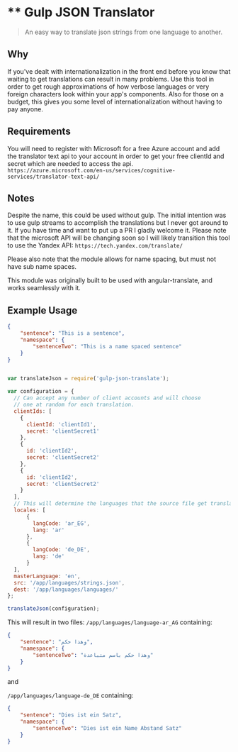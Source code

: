 ** Gulp JSON Translator
===================

> An easy way to translate json strings from one language to another.

## Why

If you've dealt with internationalization in the front end before you know that waiting to get translations can result
in many problems. Use this tool in order to get rough approximations of how verbose languages or very foreign characters
look within your app's components. Also for those on a budget, this gives you some level of  internationalization
without having to pay anyone.

## Requirements

You will need to register with Microsoft for a free Azure account and add the translator text api to your account in
order to get your free clientId and secret which are needed to access the api.
`https://azure.microsoft.com/en-us/services/cognitive-services/translator-text-api/`

## Notes

Despite the name, this could be used without gulp. The initial intention was to use gulp streams to accomplish the
translations but I never got around to it. If you have time and want to put up a PR I gladly welcome it. Please note
that the microsoft API will be changing soon so I will likely transition this tool to use the Yandex API:
`https://tech.yandex.com/translate/`

Please also note that the module allows for name spacing, but must not have sub name spaces.

This module was originally built to be used with angular-translate, and works seamlessly with it.

## Example Usage

```json
{
    "sentence": "This is a sentence",
    "namespace": {
        "sentenceTwo": "This is a name spaced sentence"
    }
}
```

```javascript

var translateJson = require('gulp-json-translate');

var configuration = {
  // Can accept any number of client accounts and will choose
  // one at random for each translation.
  clientIds: [
    {
      clientId: 'clientId1',
      secret: 'clientSecret1'
    },
    {
      id: 'clientId2',
      secret: 'clientSecret2'
    },
    {
      id: 'clientId2',
      secret: 'clientSecret2'
    }
  ],
  // This will determine the languages that the source file get translated to.
  locales: [
      {
        langCode: 'ar_EG',
        lang: 'ar'
      },
      {
        langCode: 'de_DE',
        lang: 'de'
      }
  ],
  masterLanguage: 'en',
  src: '/app/languages/strings.json',
  dest: '/app/languages/languages/'
};

translateJson(configuration);

```

This will result in two files:
`/app/languages/language-ar_AG` containing:

```json
{
    "sentence": "وهذا حكم",
    "namespace": {
        "sentenceTwo": "وهذا حكم باسم متباعدة"
    }
}
```
and

`/app/languages/language-de_DE` containing:

```json
{
    "sentence": "Dies ist ein Satz",
    "namespace": {
        "sentenceTwo": "Dies ist ein Name Abstand Satz"
    }
}
```